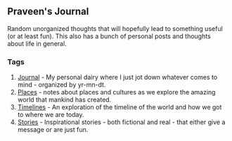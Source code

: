 ## Praveen's Journal

Random unorganized thoughts that will hopefully lead to something useful (or at least fun). This also has a bunch of personal posts and thoughts about life in general.

### Tags
 1. [Journal](SP01/P000.Cover) - My personal dairy where I just jot down whatever comes to mind - organized by yr-mn-dt.
 2. [Places](SP02/P000.Cover) - notes about places and cultures as we explore the amazing world that mankind has created.
 3. [Timelines](SP03/P000.Cover) - An exploration of the timeline of the world and how we got to where we are today.
 4. [Stories](SP04/P000.Cover) - Inspirational stories - both fictional and real - that either give a message or are just fun.
<!--stackedit_data:
eyJoaXN0b3J5IjpbMTMxNTQwMzY0N119
-->